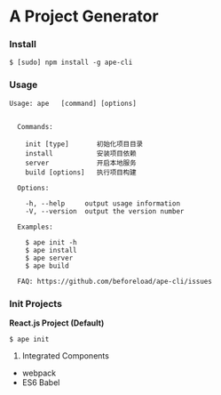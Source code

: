 A Project Generator
=======

### Install

```shell
$ [sudo] npm install -g ape-cli
```
### Usage

```
Usage: ape   [command] [options]


  Commands:

    init [type]       初始化项目目录
    install           安装项目依赖
    server            开启本地服务
    build [options]   执行项目构建

  Options:

    -h, --help     output usage information
    -V, --version  output the version number

  Examples:

    $ ape init -h
    $ ape install
    $ ape server
    $ ape build

  FAQ: https://github.com/beforeload/ape-cli/issues

```

### Init Projects

__React.js Project (Default)__

```shell
$ ape init
```

1. Integrated Components
  * webpack
  * ES6 Babel
